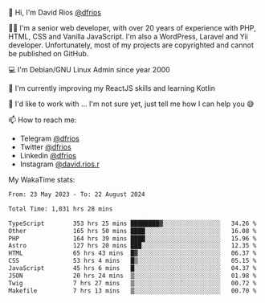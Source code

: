 👋 Hi, I'm David Rios [@dfrios](https://github.com/dfrios)

👨‍💻 I'm a senior web developer, with over 20 years of experience with PHP, HTML, CSS and Vanilla JavaScript. I'm also a WordPress, Laravel and Yii developer. Unfortunately, most of my projects are copyrighted and cannot be published on GitHub.

💻 I'm Debian/GNU Linux Admin since year 2000

🌱 I'm currently improving my ReactJS skills and learning Kotlin

💞️ I'd like to work with ... I'm not sure yet, just tell me how I can help you 😅


📫 How to reach me:
* Telegram [@dfrios](https://t.me/dfrios)
* Twitter [@dfrios](https://twitter.com/dfrios)
* Linkedin [@dfrios](https://linkedin.com/in/dfrios)
* Instagram [@david.rios.r](https://instagram.com/david.rios.r)



My WakaTime stats:
<!--START_SECTION:waka-->

```txt
From: 23 May 2023 - To: 22 August 2024

Total Time: 1,031 hrs 28 mins

TypeScript        353 hrs 25 mins ████████▓░░░░░░░░░░░░░░░░   34.26 %
Other             165 hrs 50 mins ████░░░░░░░░░░░░░░░░░░░░░   16.08 %
PHP               164 hrs 39 mins ████░░░░░░░░░░░░░░░░░░░░░   15.96 %
Astro             127 hrs 20 mins ███░░░░░░░░░░░░░░░░░░░░░░   12.35 %
HTML              65 hrs 43 mins  █▓░░░░░░░░░░░░░░░░░░░░░░░   06.37 %
CSS               53 hrs 4 mins   █▒░░░░░░░░░░░░░░░░░░░░░░░   05.15 %
JavaScript        45 hrs 6 mins   █░░░░░░░░░░░░░░░░░░░░░░░░   04.37 %
JSON              20 hrs 24 mins  ▒░░░░░░░░░░░░░░░░░░░░░░░░   01.98 %
Twig              7 hrs 27 mins   ▒░░░░░░░░░░░░░░░░░░░░░░░░   00.72 %
Makefile          7 hrs 13 mins   ▒░░░░░░░░░░░░░░░░░░░░░░░░   00.70 %
```

<!--END_SECTION:waka-->
